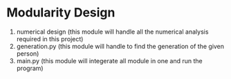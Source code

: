 # Modularity Design 
1) numerical design (this module will handle all the numerical analysis required in this project)
2) generation.py (this module will handle to find the generation of the given person)
3) main.py (this module will integerate all module in one and run the program)